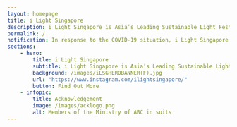 ```yaml
---
layout: homepage
title: i Light Singapore
description: i Light Singapore is Asia’s Leading Sustainable Light Festival in Marina Bay
permalink: /
notification: In response to the COVID-19 situation, i Light Singapore 2020 has been cancelled.
sections:
    - hero:
        title: i Light Singapore
        subtitle: i Light Singapore is Asia’s Leading Sustainable Light Festival in Marina Bay<br><br>Our main website is under construction and we should be back soon, together with details on the next edition of the festival. Stay tuned!<br><br>
        background: /images/iLSGHEROBANNER(F).jpg
        url: "https://www.instagram.com/ilightsingapore/"
        button: Find Out More
    - infopic:
        title: Acknowledgement
        image: /images/acklogo.png
        alt: Members of the Ministry of ABC in suits
---
```

